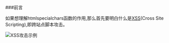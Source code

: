 ###前言

如果想理解htmlspecialchars函数的作用,那么首先要明白什么是[XSS](http://baike.baidu.com/link?url=wpglI3s9Ke_pLRY1vvR7PxoNFbqf-lnTHBRge_raFnyBFmvGwmuM34p3y0kWQNtn)(Cross Site Scripting),即跨站点脚本攻击。

![XSS攻击示例](http://123.57.28.146/Public/Images/201602131.png)
